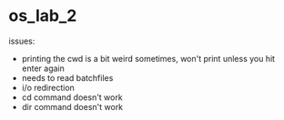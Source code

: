 # os_lab_2

issues:
- printing the cwd is a bit weird sometimes, won't print unless you hit enter again
- needs to read batchfiles
- i/o redirection
- cd command doesn't work
- dir command doesn't work
